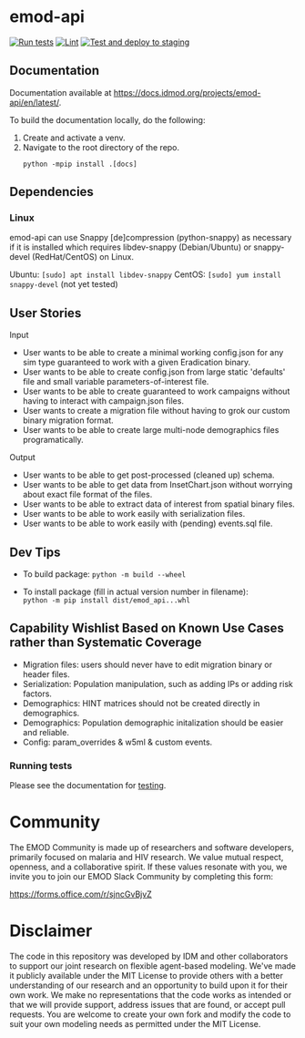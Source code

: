 # emod-api

[![Run tests](https://github.com/EMOD-Hub/emod-api/actions/workflows/run-tests.yml/badge.svg?branch=main)](https://github.com/EMOD-Hub/emod-api/actions/workflows/run-tests.yml)
[![Lint](https://github.com/EMOD-Hub/emod-api/actions/workflows/lint.yml/badge.svg?branch=main)](https://github.com/EMOD-Hub/emod-api/actions/workflows/lint.yml)
[![Test and deploy to staging](https://github.com/EMOD-Hub/emod-api/actions/workflows/test_and_publish_package_to_staging.yml/badge.svg?branch=main)](https://github.com/EMOD-Hub/emod-api/actions/workflows/test_and_publish_package_to_staging.yml)

## Documentation

Documentation available at https://docs.idmod.org/projects/emod-api/en/latest/.

To build the documentation locally, do the following:

1. Create and activate a venv.
2. Navigate to the root directory of the repo.
    ```
    python -mpip install .[docs]
    ```

## Dependencies

### Linux

emod-api can use Snappy [de]compression (python-snappy) as necessary if it is installed which requires libdev-snappy (Debian/Ubuntu) or snappy-devel (RedHat/CentOS) on Linux.

Ubuntu: ```[sudo] apt install libdev-snappy```
CentOS: ```[sudo] yum install snappy-devel``` (not yet tested)

## User Stories

Input
- User wants to be able to create a minimal working config.json for any sim type guaranteed to work with a given Eradication binary.
- User wants to be able to create config.json from large static 'defaults' file and small variable parameters-of-interest file.
- User wants to be able to create guaranteed to work campaigns without having to interact with campaign.json files.
- User wants to create a migration file without having to grok our custom binary migration format.
- User wants to be able to create large multi-node demographics files programatically.

Output
- User wants to be able to get post-processed (cleaned up) schema.
- User wants to be able to get data from InsetChart.json without worrying about exact file format of the files.
- User wants to be able to extract data of interest from spatial binary files.
- User wants to be able to work easily with serialization files.
- User wants to be able to work easily with (pending) events.sql file.

## Dev Tips

- To build package: `python -m build --wheel`

- To install package (fill in actual version number in filename):  
    `python -m pip install dist/emod_api...whl`

## Capability Wishlist Based on Known Use Cases rather than Systematic Coverage

- Migration files: users should never have to edit migration binary or header files.
- Serialization: Population manipulation, such as adding IPs or adding risk factors.
- Demographics: HINT matrices should not be created directly in demographics.
- Demographics: Population demographic initalization should be easier and reliable.
- Config: param_overrides & w5ml & custom events.

### Running tests

Please see the documentation for [testing](/tests/README.md).


# Community

The EMOD Community is made up of researchers and software developers, primarily focused on malaria and HIV research.
We value mutual respect, openness, and a collaborative spirit. If these values resonate with you, we invite you to join our EMOD Slack Community by completing this form:

https://forms.office.com/r/sjncGvBjvZ


# Disclaimer

The code in this repository was developed by IDM and other collaborators to support our joint research on flexible agent-based modeling.
We've made it publicly available under the MIT License to provide others with a better understanding of our research and an opportunity to build upon it for their own work. We make no representations that the code works as intended or that we will provide support, address issues that are found, or accept pull requests.
You are welcome to create your own fork and modify the code to suit your own modeling needs as permitted under the MIT License.
